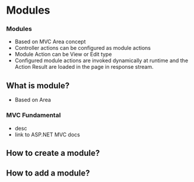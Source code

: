 # Modules

### Modules
- Based on MVC Area concept
- Controller actions can be configured as module actions
- Module Action can be View or Edit type
- Configured module actions are invoked dynamically at runtime and the Action Result are loaded in the page in response stream.


## What is module?
- Based on Area
### MVC Fundamental
- desc
- link to ASP.NET MVC docs


## How to create a module?

## How to add a module?


## 